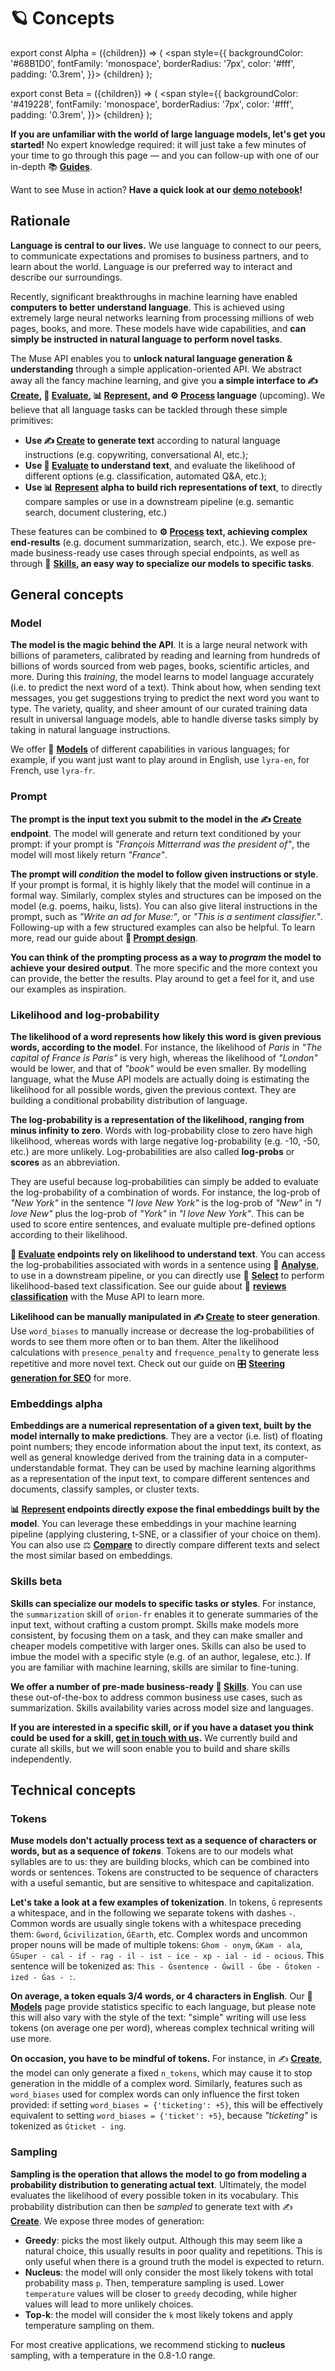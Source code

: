 ---
---

# 🪐 Concepts

export const Alpha = ({children}) => (
<span
style={{
backgroundColor: '#68B1D0',
fontFamily: 'monospace',
borderRadius: '7px',
color: '#fff',
padding: '0.3rem',
}}>
{children}
</span>
);

export const Beta = ({children}) => (
<span
style={{
backgroundColor: '#419228',
fontFamily: 'monospace',
borderRadius: '7px',
color: '#fff',
padding: '0.3rem',
}}>
{children}
</span>
);

**If you are unfamiliar with the world of large language models, let's get you started!** No expert knowledge required: it
will just take a few minutes of your time to go through this page — and you can follow-up with one of our in-depth 📚 **[Guides](/guides/guides)**.

Want to see Muse in action? **Have a quick look at our
[demo notebook](https://github.com/lightonai/lightonmuse/blob/master/examples/demo_notebook.ipynb)!**

## Rationale

**Language is central to our lives.** We use language to connect to our peers, to communicate expectations and promises to
business partners, and to learn about the world. Language is our preferred way to interact and describe our surroundings.

Recently, significant breakthroughs in machine learning have enabled **computers to better understand language**. This is
achieved using extremely large neural networks learning from processing millions of web pages, books, and more.
These models have wide capabilities, and **can simply be instructed in natural language to perform novel tasks**.

The Muse API enables you to **unlock natural language generation & understanding** through a simple application-oriented API.
We abstract away all the fancy machine learning, and give you **a simple interface to ✍️ [Create](/api/primitives/create),
🔬️ [Evaluate](/api/primitives/evaluate/select), 📊 [Represent](/api/primitives/represent/embed), and **⚙️ [Process](/api/primitives/process)** language** (upcoming).
We believe that all language tasks can be tackled through these simple primitives:

-   **Use ✍️ [Create](/api/primitives/create) to generate text** according to natural language instructions
    (e.g. copywriting, conversational AI, etc.);
-   **Use 🔬️ [Evaluate](/api/primitives/evaluate/select) to understand text**, and evaluate the likelihood of different options
    (e.g. classification, automated Q&A, etc.);
-   **Use 📊 [Represent](/api/primitives/represent/embed) <Alpha>alpha</Alpha> to build rich representations of text**, to directly compare samples or use
    in a downstream pipeline (e.g. semantic search, document clustering, etc.)

These features can be combined to **⚙️ [Process](/api/primitives/process) text, achieving complex end-results**
(e.g. document summarization, search, etc.). We expose pre-made business-ready use cases through special endpoints,
as well as through 🤹 **[Skills](/api/skills), an easy way to specialize our models to specific tasks**.

## General concepts

### Model

**The model is the magic behind the API**. It is a large neural network with billions of parameters,
calibrated by reading and learning from hundreds of billions of words sourced from web pages, books, scientific articles,
and more. During this _training_, the model learns to model language accurately (i.e. to predict the next word of a text). Think about how, when sending text messages, you get suggestions trying to predict the next word you want to type.
The variety, quality, and sheer amount of our curated training data result in universal language models,
able to handle diverse tasks simply by taking in natural language instructions.

We offer 🤖 **[Models](/api/models)** of different capabilities in various languages; for example, if you want just want to play
around in English, use `lyra-en`, for French, use `lyra-fr`.

### Prompt

**The prompt is the input text you submit to the model in the ✍️ [Create](/api/primitives/create) endpoint**.
The model will generate and return text conditioned by your prompt: if your prompt is
_"François Mitterrand was the president of"_, the model will most likely return _"France"_.

**The prompt will _condition_ the model to follow given instructions or style**. If your
prompt is formal, it is highly likely that the model will continue in a formal way. Similarly, complex styles and
structures can be imposed on the model (e.g. poems, haiku, lists). You can also give literal instructions in the
prompt, such as _"Write an ad for Muse:"_, or _"This is a sentiment classifier."_. Following-up with a few structured
examples can also be helpful. To learn more, read our guide about **📜 [Prompt design](/guides/english/prompt)**.

**You can think of the prompting process as a way to _program_ the model to achieve your desired output**. The more
specific and the more context you can provide, the better the results. Play around to get a feel for it, and
use our examples as inspiration.

### Likelihood and log-probability

**The likelihood of a word represents how likely this word is given previous words, according to the model**.
For instance, the likelihood of _Paris_ in _"The capital of France is Paris"_ is very high, whereas the likelihood
of _"London"_ would be lower, and that of _"book"_ would be even smaller. By modelling language, what the Muse API models
are actually doing is estimating the likelihood for all possible words, given the previous context. They
are building a conditional probability distribution of language.

**The log-probability is a representation of the likelihood, ranging from minus infinity to zero**. Words with
log-probability close to zero have high likelihood, whereas words with large negative log-probability (e.g. -10, -50, etc.)
are more unlikely. Log-probabilities are also called **log-probs** or **scores** as an abbreviation.

They are useful because log-probabilities can simply be added to evaluate the log-probability of a combination of words. For instance,
the log-prob of _"New York"_ in the sentence _"I love New York"_ is the log-prob of _"New"_ in _"I love New"_
plus the log-prob of _"York"_ in _"I love New York"_. This can be used to score entire sentences, and evaluate
multiple pre-defined options according to their likelihood.

**🔬️ [Evaluate](/api/primitives/evaluate/analyse) endpoints rely on likelihood to understand text**. You can access the log-probabilities
associated with words in a sentence using 🧪 **[Analyse](/api/primitives/evaluate/analyse)**, to use in a downstream pipeline, or you
can directly use 🔘 **[Select](/api/primitives/evaluate/select)** to perform likelihood-based text classification. See our guide
about 🥇 **[reviews classification](/guides/english/review_classification)** with the Muse API to learn more.

**Likelihood can be manually manipulated in ✍️ [Create](/api/primitives/create) to steer generation**. Use `word_biases` to manually
increase or decrease the log-probabilities of words to see them more often or to ban them. Alter the likelihood calculations
with `presence_penalty` and `frequence_penalty` to generate less repetitive and more novel text. Check out our guide
on 🎛️ **[Steering generation for SEO](/guides/english/seo)** for more.

### Embeddings <Alpha>alpha</Alpha>

**Embeddings are a numerical representation of a given text, built by the model internally to make predictions**. They
are a vector (i.e. list) of floating point numbers; they encode information about the
input text, its context, as well as general knowledge derived from the training data in a computer-understandable format. They can be used by
machine learning algorithms as a representation of the input text, to compare different sentences and documents,
classify samples, or cluster texts.

**📊 [Represent](/api/primitives/represent/embed) endpoints directly expose the final embeddings built by the model**. You can
leverage these embeddings in your machine learning pipeline (applying clustering, t-SNE, or a classifier of your choice
on them). You can also use ⚖️ **[Compare](/api/primitives/represent/compare)** to directly compare different texts and select the most similar based on embeddings.

### Skills <Beta>beta</Beta>

**Skills can specialize our models to specific tasks or styles**. For instance, the `summarization` skill of `orion-fr`
enables it to generate summaries of the input text, without crafting a custom prompt. Skills make models more consistent,
by focusing them on a task, and they can make smaller and cheaper models competitive with larger ones. Skills can
also be used to imbue the model with a specific style (e.g. of an author, legalese, etc.). If you are familiar with
machine learning, skills are similar to fine-tuning.

**We offer a number of pre-made business-ready 🤹 [Skills](/api/skills)**. You can use these out-of-the-box to address
common business use cases, such as summarization. Skills availability varies across model size and languages.

**If you are interested in a specific skill, or if you have a dataset you think could be used for a skill,
[get in touch with us](https://lightonmuse.typeform.com/skills).** We currently build and curate all skills, but we will soon enable you to build and share skills
independently.

## Technical concepts

### Tokens

**Muse models don't actually process text as a sequence of characters or words, but as a sequence of _tokens_**. Tokens
are to our models what syllables are to us: they are building blocks, which can be combined into words or sentences.
Tokens are constructed to be sequence of characters with a useful semantic, but are sensitive to whitespace
and capitalization.

**Let's take a look at a few examples of tokenization**. In tokens, `Ġ` represents a whitespace, and in the following
we separate tokens with dashes `-`. Common words are usually single tokens with a whitespace preceding them: `Ġword`,
`Ġcivilization`, `ĠEarth`, etc. Complex words and uncommon proper nouns will be made of multiple tokens: `Ġhom - onym`,
`ĠKam - ala`, `ĠSuper - cal - if - rag - il - ist - ice - xp - ial - id - ocious`. This sentence will be tokenized as:
`This - Ġsentence - Ġwill - Ġbe - Ġtoken - ized - Ġas - :`.

**On average, a token equals 3/4 words, or 4 characters in English**. Our 🤖 **[Models](/api/models)** page provide statistics
specific to each language, but please note this will also vary with the style of the text: "simple" writing will use less
tokens (on average one per word), whereas complex technical writing will use more.

**On occasion, you have to be mindful of tokens.** For instance, in ✍️ **[Create](/api/primitives/create)**, the model can only
generate a fixed `n_tokens`, which may cause it to stop generation in the middle of a complex word. Similarly, features such as
`word_biases` used for complex words can only influence the first token provided: if setting `word_biases = {'ticketing': +5}`,
this will be effectively equivalent to setting `word_biases = {'ticket': +5}`, because _"ticketing"_ is tokenized
as `Ġticket - ing`.

### Sampling

**Sampling is the operation that allows the model to go from modeling a probability distribution to generating actual
text**. Ultimately, the model evaluates the likelihood of every possible token in its vocabulary. This probability
distribution can then be _sampled_ to generate text with ✍️ **[Create](/api/primitives/create)**. We expose three modes of
generation:

-   **Greedy**: picks the most likely output. Although this may seem like a natural choice, this usually results
    in poor quality and repetitions. This is only useful when there is a ground truth the model is expected to return.
-   **Nucleus**: the model will only consider the most likely tokens with total probability mass `p`. Then, temperature
    sampling is used. Lower `temperature` values will be closer to `greedy` decoding, while higher values will lead to more
    unlikely choices.
-   **Top-k**: the model will consider the `k` most likely tokens and apply temperature sampling on them.

For most creative applications, we recommend sticking to **nucleus** sampling, with a temperature in the 0.8-1.0 range.
